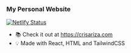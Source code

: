 ### My Personal Website

[![Netlify Status](https://api.netlify.com/api/v1/badges/35dc2956-a8c0-4079-9397-ed00aa8ff775/deploy-status)](https://app.netlify.com/sites/crisariza/deploys)

- 📚 Check it out at https://crisariza.com
- 💡 Made with React, HTML and TailwindCSS
